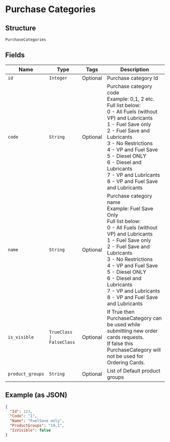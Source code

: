 
# Purchase Categories

## Structure

`PurchaseCategories`

## Fields

| Name | Type | Tags | Description |
|  --- | --- | --- | --- |
| `id` | `Integer` | Optional | Purchase category Id |
| `code` | `String` | Optional | Purchase category code<br>Example: 0,1, 2 etc.<br>Full list below:<br>0 - All Fuels (without VP) and Lubricants<br>1 - Fuel Save only<br>2 - Fuel Save and Lubricants<br>3 - No Restrictions<br>4 - VP and Fuel Save<br>5 - Diesel ONLY<br>6 - Diesel and Lubricants<br>7 - VP and Lubricants<br>8 - VP and Fuel Save and Lubricants |
| `name` | `String` | Optional | Purchase category name<br>Example: Fuel Save Only<br>Full list below:<br>0 - All Fuels (without VP) and Lubricants<br>1 - Fuel Save only<br>2 - Fuel Save and Lubricants<br>3 - No Restrictions<br>4 - VP and Fuel Save<br>5 - Diesel ONLY<br>6 - Diesel and Lubricants<br>7 - VP and Lubricants<br>8 - VP and Fuel Save and Lubricants |
| `is_visible` | `TrueClass \| FalseClass` | Optional | If True then PurchaseCategory can be used while submitting new order cards requests.<br>If false this PurchaseCategory will not be used for Ordering Cards. |
| `product_groups` | `String` | Optional | List of Default product groups |

## Example (as JSON)

```json
{
  "Id": 123,
  "Code": "1",
  "Name": "FuelSave only",
  "ProductGroups": "19,1",
  "IsVisible": false
}
```

